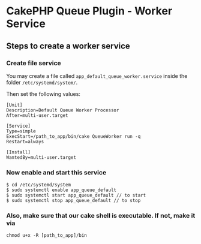 # CakePHP Queue Plugin - Worker Service


## Steps to create a worker service

### Create file service
You may create a file called `app_default_queue_worker.service` inside the folder `/etc/systemd/system/`.

Then set the following values:

```
[Unit]
Description=Default Queue Worker Processor
After=multi-user.target

[Service]
Type=simple
ExecStart=/path_to_app/bin/cake QueueWorker run -q
Restart=always

[Install]
WantedBy=multi-user.target
```

### Now enable and start this service

```
$ cd /etc/systemd/system
$ sudo systemctl enable app_queue_default
$ sudo systemctl start app_queue_default // to start
$ sudo systemctl stop app_queue_default // to stop
```

### Also, make sure that our cake shell is executable. If not, make it via

```
chmod u+x -R [path_to_app]/bin
```
